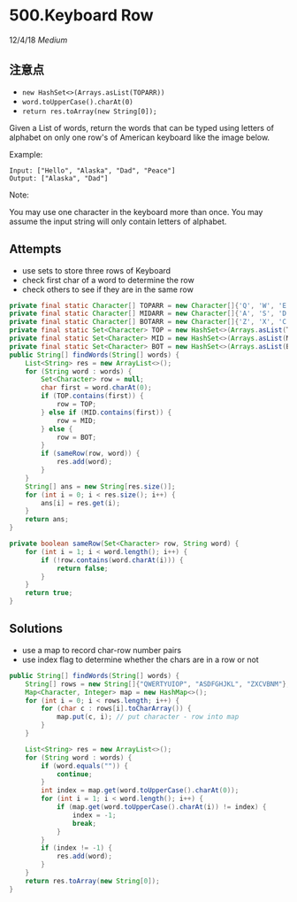 # 500.Keyboard Row
12/4/18
*Medium*

## 注意点
* `new HashSet<>(Arrays.asList(TOPARR))`
* `word.toUpperCase().charAt(0)`
* `return res.toArray(new String[0]);`

Given a List of words, return the words that can be typed using letters of alphabet on only one row's of American keyboard like the image below.

Example:
```
Input: ["Hello", "Alaska", "Dad", "Peace"]
Output: ["Alaska", "Dad"]
```

Note:

You may use one character in the keyboard more than once.
You may assume the input string will only contain letters of alphabet.

## Attempts
* use sets to store three rows of Keyboard
* check first char of a word to determine the row
* check others to see if they are in the same row
```Java
private final static Character[] TOPARR = new Character[]{'Q', 'W', 'E', 'R', 'T', 'Y', 'U', 'I', 'O', 'P', 'q', 'w', 'e', 'r', 't', 'y', 'u', 'i', 'o', 'p'};
private final static Character[] MIDARR = new Character[]{'A', 'S', 'D', 'F', 'G', 'H', 'J', 'K', 'L', 'a', 's', 'd', 'f', 'g', 'h', 'j', 'k', 'l'};
private final static Character[] BOTARR = new Character[]{'Z', 'X', 'C', 'V', 'B', 'N', 'M', 'z', 'x', 'c', 'v', 'b', 'n', 'm'};
private final static Set<Character> TOP = new HashSet<>(Arrays.asList(TOPARR));
private final static Set<Character> MID = new HashSet<>(Arrays.asList(MIDARR));
private final static Set<Character> BOT = new HashSet<>(Arrays.asList(BOTARR));
public String[] findWords(String[] words) {
    List<String> res = new ArrayList<>();
    for (String word : words) {
        Set<Character> row = null;
        char first = word.charAt(0);
        if (TOP.contains(first)) {
            row = TOP;
        } else if (MID.contains(first)) {
            row = MID;
        } else {
            row = BOT;
        }
        if (sameRow(row, word)) {
            res.add(word);
        }
    }
    String[] ans = new String[res.size()];
    for (int i = 0; i < res.size(); i++) {
        ans[i] = res.get(i);
    }
    return ans;
}

private boolean sameRow(Set<Character> row, String word) {
    for (int i = 1; i < word.length(); i++) {
        if (!row.contains(word.charAt(i))) {
            return false;
        }
    }
    return true;
}
```

## Solutions
* use a map to record char-row number pairs
* use index flag to determine whether the chars are in a row or not
```Java
public String[] findWords(String[] words) {
    String[] rows = new String[]{"QWERTYUIOP", "ASDFGHJKL", "ZXCVBNM"};
    Map<Character, Integer> map = new HashMap<>();
    for (int i = 0; i < rows.length; i++) {
        for (char c : rows[i].toCharArray()) {
            map.put(c, i); // put character - row into map
        }
    }

    List<String> res = new ArrayList<>();
    for (String word : words) {
        if (word.equals("")) {
            continue;
        }
        int index = map.get(word.toUpperCase().charAt(0));
        for (int i = 1; i < word.length(); i++) {
            if (map.get(word.toUpperCase().charAt(i)) != index) {
                index = -1;
                break;
            }
        }
        if (index != -1) {
            res.add(word);
        }
    }
    return res.toArray(new String[0]);
}
```
